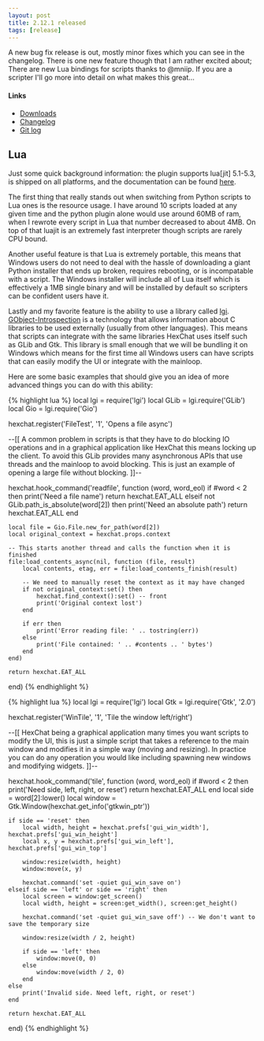 ```yaml
---
layout: post
title: 2.12.1 released
tags: [release]
---
```


A new bug fix release is out, mostly minor fixes which you can see in the changelog.
There is one new feature though that I am rather excited about; There are new Lua
bindings for scripts thanks to @mniip. If you are a scripter I'll go more into detail on what makes
this great...

#### Links

- [Downloads](https://hexchat.github.io/downloads.html)
- [Changelog](https://hexchat.readthedocs.org/en/latest/changelog.html)
- [Git log](https://github.com/hexchat/hexchat/compare/v2.12.0...v2.12.1)


## Lua

Just some quick background information: the plugin supports lua\[jit\] 5.1-5.3, is shipped on all
platforms, and the documentation can be found [here](https://hexchat.readthedocs.org/en/latest/script_lua.html).

The first thing that really stands out when switching from Python scripts to Lua ones is the resource usage.
I have around 10 scripts loaded at any given time and the python plugin alone would use around 60MB of ram,
when I rewrote every script in Lua that number decreased to about 4MB. On top of that luajit is an extremely
fast interpreter though scripts are rarely CPU bound.

Another useful feature is that Lua is extremely portable, this means that Windows users do not need
to deal with the hassle of downloading a giant Python installer that ends up broken, requires rebooting,
or is incompatable with a script. The Windows installer will include all of Lua itself which is effectively
a 1MB single binary and will be installed by default so scripters can be confident users have it.

Lastly and my favorite feature is the ability to use a library called [lgi](https://github.com/pavouk/lgi).
[GObject-Introspection](https://wiki.gnome.org/Projects/GObjectIntrospection) is a technology that allows
information about C libraries to be used externally (usually from other languages). This means that
scripts can integrate with the same libraries HexChat uses itself such as GLib and Gtk. This library is
small enough that we will be bundling it on Windows which means for the first time all Windows users
can have scripts that can easily modify the UI or integrate with the mainloop.

Here are some basic examples that should give you an idea of more advanced things you can do with this
ability:

{% highlight lua %}
local lgi = require('lgi')
local GLib = lgi.require('GLib')
local Gio = lgi.require('Gio')

hexchat.register('FileTest', '1', 'Opens a file async')

--[[ A common problem in scripts is that they have to do blocking IO
     operations and in a graphical application like HexChat this means
     locking up the client. To avoid this GLib provides many asynchronous
     APIs that use threads and the mainloop to avoid blocking. This is just
     an example of opening a large file without blocking. ]]--

hexchat.hook_command('readfile', function (word, word_eol)
	if #word < 2 then
		print('Need a file name')
		return hexchat.EAT_ALL
	elseif not GLib.path_is_absolute(word[2]) then
		print('Need an absolute path')
		return hexchat.EAT_ALL
	end

	local file = Gio.File.new_for_path(word[2])
	local original_context = hexchat.props.context

	-- This starts another thread and calls the function when it is finished
	file:load_contents_async(nil, function (file, result)
		local contents, etag, err = file:load_contents_finish(result)

		-- We need to manually reset the context as it may have changed
		if not original_context:set() then
			hexchat.find_context():set() -- front
			print('Original context lost')
		end

		if err then
			print('Error reading file: ' .. tostring(err))
		else
			print('File contained: ' .. #contents .. ' bytes')
		end
	end)

	return hexchat.EAT_ALL
end)
{% endhighlight %}

{% highlight lua %}
local lgi = require('lgi')
local Gtk = lgi.require('Gtk', '2.0')

hexchat.register('WinTile', '1', 'Tile the window left/right')

--[[ HexChat being a graphical application many times you want scripts
     to modify the UI, this is just a simple script that takes a reference
     to the main window and modifies it in a simple way (moving and resizing).
     In practice you can do any operation you would like including spawning
     new windows and modifying widgets. ]]--

hexchat.hook_command('tile', function (word, word_eol)
	if #word < 2 then
		print('Need side, left, right, or reset')
		return hexchat.EAT_ALL
	end
	local side = word[2]:lower()
	local window = Gtk.Window(hexchat.get_info('gtkwin_ptr'))

	if side == 'reset' then
		local width, height = hexchat.prefs['gui_win_width'], hexchat.prefs['gui_win_height']
		local x, y = hexchat.prefs['gui_win_left'], hexchat.prefs['gui_win_top']

		window:resize(width, height)
		window:move(x, y)

		hexchat.command('set -quiet gui_win_save on')
	elseif side == 'left' or side == 'right' then
		local screen = window:get_screen()
		local width, height = screen:get_width(), screen:get_height()

		hexchat.command('set -quiet gui_win_save off') -- We don't want to save the temporary size

		window:resize(width / 2, height)

		if side == 'left' then
			window:move(0, 0)
		else
			window:move(width / 2, 0)
		end
	else
		print('Invalid side. Need left, right, or reset')
	end

	return hexchat.EAT_ALL
end)
{% endhighlight %}
